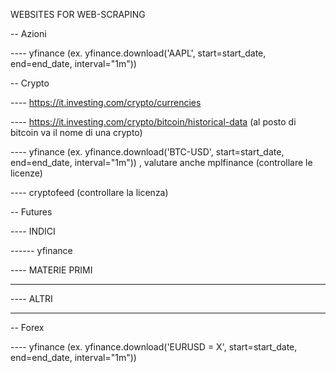 
WEBSITES FOR WEB-SCRAPING

-- Azioni

  ---- yfinance (ex. yfinance.download('AAPL', start=start_date, end=end_date, interval="1m")) 

-- Crypto

  ---- https://it.investing.com/crypto/currencies
  
  ---- https://it.investing.com/crypto/bitcoin/historical-data (al posto di bitcoin va il nome di una crypto)
  
  ---- yfinance (ex. yfinance.download('BTC-USD', start=start_date, end=end_date, interval="1m")) , valutare anche mplfinance (controllare le licenze)
  
  ---- cryptofeed (controllare la licenza)
  
-- Futures

 ---- INDICI
 
   ------ yfinance
  
 ---- MATERIE PRIMI
 
   ------
 
 ---- ALTRI
  
   ------
  
-- Forex

  ---- yfinance (ex. yfinance.download('EURUSD = X', start=start_date, end=end_date, interval="1m"))
